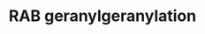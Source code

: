 ---
authors:
- ReactomeTeam
description: Human cells have more than 60 RAB proteins that are involved in trafficking
  of proteins in the endolysosomal system. These small GTPases contribute to trafficking
  specificity by localizing to the membranes of different endocytic compartments and
  interacting with effectors such as sorting adaptors, tethering factors, kinases,
  phosphatases and tubular-vesicular cargo (reviewed in Stenmark et al, 2009; Wandinger-Ness
  and Zerial, 2014). RAB localization depends on a number of factors including C-terminal
  prenylation, the sequence of an upstream hypervariable regions and what nucleotide
  is bound (Chavrier et al, 1991; Ullrich et al, 1993; Soldati et al, 1994; Farnsworth
  et al, 1994; Seabra, 1996; Wu et al, 2010; reviewed in Stenmark, 2009; Wandinger-Ness
  and Zerial, 2014). In the active, GTP-bound form, prenylated RAB proteins are membrane
  associated, while in the inactive GDP-bound form, RABs are extracted from the target
  membrane and exist in a soluble form in complex with GDP dissociation inhibitors
  (GDIs) (Ullrich et al, 1993; Soldati et al, 1994; Gavriljuk et al, 2103). Conversion
  between the inactive and active form relies on the activities of RAB guanine nucleotide
  exchange factors (GEFs) and GTPase activating proteins (GAPs) (Yoshimura et al,
  2010; Wu et al, 2011; Pan et al, 2006; Frasa et al, 2012; reviewed in Stenmark,
  2009; Wandinger-Ness and Zerial, 2014).<br>Newly synthesized RABs are bound by a
  RAB escort protein, CHM (also known as REP1) or CHML (REP2) (Alexandrov et al, 1994;
  Shen and Seabra, 1996). CHM/REP proteins are the substrate-binding component of
  the trimeric RAB geranylgeranyltransferase enzyme (GGTaseII) along with the two
  catalytic subunits RABGGTA and RABGGTB (reviewed in  Gutkowska and Swiezewska, 2012;
  Palsuledesai and Distefano, 2015). REP proteins recruit the unmodified RAB in its
  GDP-bound state to the GGTase for sequential geranylgeranylation at one or two C-terminal
  cysteine residues (Alexandrov et al, 1994; Seabra et al 1996; Shen and Seabra, 1996;
  Baron and Seabra, 2008). After geranylgeranylation, CHM/REP proteins remain in complex
  with the geranylgeranylated RAB and escort it to its target membrane, where its
  activity is regulated by GAPs, GEFs, GDIs and membrane-bound GDI displacement factors
  (GDFs) (Sivars et al, 2003; reviewed in Stenmark, 2009; Wandinger-Ness and Zerial,
  2014).  View original pathway at [http://www.reactome.org/PathwayBrowser/#DIAGRAM=8873719
  Reactome].
last-edited: 2021-01-25
organisms:
- Homo sapiens
redirect_from:
- /index.php/Pathway:WP4071
- /instance/WP4071
revision: null
schema-jsonld:
- '@context': https://schema.org/
  '@id': https://wikipathways.github.io/pathways/WP4071.html
  '@type': Dataset
  creator:
    '@type': Organization
    name: WikiPathways
  description: Human cells have more than 60 RAB proteins that are involved in trafficking
    of proteins in the endolysosomal system. These small GTPases contribute to trafficking
    specificity by localizing to the membranes of different endocytic compartments
    and interacting with effectors such as sorting adaptors, tethering factors, kinases,
    phosphatases and tubular-vesicular cargo (reviewed in Stenmark et al, 2009; Wandinger-Ness
    and Zerial, 2014). RAB localization depends on a number of factors including C-terminal
    prenylation, the sequence of an upstream hypervariable regions and what nucleotide
    is bound (Chavrier et al, 1991; Ullrich et al, 1993; Soldati et al, 1994; Farnsworth
    et al, 1994; Seabra, 1996; Wu et al, 2010; reviewed in Stenmark, 2009; Wandinger-Ness
    and Zerial, 2014). In the active, GTP-bound form, prenylated RAB proteins are
    membrane associated, while in the inactive GDP-bound form, RABs are extracted
    from the target membrane and exist in a soluble form in complex with GDP dissociation
    inhibitors (GDIs) (Ullrich et al, 1993; Soldati et al, 1994; Gavriljuk et al,
    2103). Conversion between the inactive and active form relies on the activities
    of RAB guanine nucleotide exchange factors (GEFs) and GTPase activating proteins
    (GAPs) (Yoshimura et al, 2010; Wu et al, 2011; Pan et al, 2006; Frasa et al, 2012;
    reviewed in Stenmark, 2009; Wandinger-Ness and Zerial, 2014).<br>Newly synthesized
    RABs are bound by a RAB escort protein, CHM (also known as REP1) or CHML (REP2)
    (Alexandrov et al, 1994; Shen and Seabra, 1996). CHM/REP proteins are the substrate-binding
    component of the trimeric RAB geranylgeranyltransferase enzyme (GGTaseII) along
    with the two catalytic subunits RABGGTA and RABGGTB (reviewed in  Gutkowska and
    Swiezewska, 2012; Palsuledesai and Distefano, 2015). REP proteins recruit the
    unmodified RAB in its GDP-bound state to the GGTase for sequential geranylgeranylation
    at one or two C-terminal cysteine residues (Alexandrov et al, 1994; Seabra et
    al 1996; Shen and Seabra, 1996; Baron and Seabra, 2008). After geranylgeranylation,
    CHM/REP proteins remain in complex with the geranylgeranylated RAB and escort
    it to its target membrane, where its activity is regulated by GAPs, GEFs, GDIs
    and membrane-bound GDI displacement factors (GDFs) (Sivars et al, 2003; reviewed
    in Stenmark, 2009; Wandinger-Ness and Zerial, 2014).  View original pathway at
    [http://www.reactome.org/PathwayBrowser/#DIAGRAM=8873719 Reactome].
  keywords:
  - 'CHM '
  - 'CHML '
  - CHMs
  - CHMs:GGC-RABs:GDP
  - FarC-PTP4A2
  - 'FarC-PTP4A2 '
  - FarC-PTP4A2:RABGGTB
  - 'GDP '
  - 'GGC-RAB10 '
  - 'GGC-RAB11A '
  - 'GGC-RAB11B '
  - 'GGC-RAB12 '
  - 'GGC-RAB13 '
  - 'GGC-RAB14 '
  - 'GGC-RAB15 '
  - 'GGC-RAB17 '
  - 'GGC-RAB18 '
  - 'GGC-RAB19 '
  - 'GGC-RAB1A '
  - 'GGC-RAB1B '
  - 'GGC-RAB20 '
  - 'GGC-RAB21 '
  - 'GGC-RAB22A '
  - 'GGC-RAB23 '
  - 'GGC-RAB24 '
  - 'GGC-RAB25 '
  - 'GGC-RAB26 '
  - 'GGC-RAB27A '
  - 'GGC-RAB27B '
  - 'GGC-RAB29 '
  - 'GGC-RAB2A '
  - 'GGC-RAB2B '
  - 'GGC-RAB30 '
  - 'GGC-RAB31 '
  - 'GGC-RAB32 '
  - 'GGC-RAB33A '
  - 'GGC-RAB33B '
  - 'GGC-RAB34 '
  - 'GGC-RAB35 '
  - 'GGC-RAB36 '
  - 'GGC-RAB37 '
  - 'GGC-RAB38 '
  - 'GGC-RAB39A '
  - 'GGC-RAB39B '
  - 'GGC-RAB3A '
  - 'GGC-RAB3B '
  - 'GGC-RAB3C '
  - 'GGC-RAB3D '
  - 'GGC-RAB40A '
  - 'GGC-RAB40B '
  - 'GGC-RAB40C '
  - 'GGC-RAB41 '
  - 'GGC-RAB42 '
  - 'GGC-RAB43 '
  - 'GGC-RAB44 '
  - 'GGC-RAB4A '
  - 'GGC-RAB4B '
  - 'GGC-RAB5A '
  - 'GGC-RAB5B '
  - 'GGC-RAB5C '
  - 'GGC-RAB6A '
  - 'GGC-RAB6B '
  - 'GGC-RAB7A '
  - 'GGC-RAB7B '
  - 'GGC-RAB8A '
  - 'GGC-RAB8B '
  - 'GGC-RAB9A '
  - 'GGC-RAB9B '
  - PPi(3-)
  - 'RAB10 '
  - 'RAB11A '
  - 'RAB11B '
  - 'RAB12 '
  - 'RAB13 '
  - 'RAB14 '
  - 'RAB15 '
  - 'RAB17 '
  - 'RAB18 '
  - 'RAB19 '
  - 'RAB1A '
  - 'RAB1B '
  - 'RAB20 '
  - 'RAB21 '
  - 'RAB22A '
  - 'RAB23 '
  - 'RAB24 '
  - 'RAB25 '
  - 'RAB26 '
  - 'RAB27A '
  - 'RAB27B '
  - 'RAB29 '
  - 'RAB2A '
  - 'RAB2B '
  - 'RAB30 '
  - 'RAB31 '
  - 'RAB32 '
  - 'RAB33A '
  - 'RAB33B '
  - 'RAB34 '
  - 'RAB35 '
  - 'RAB36 '
  - 'RAB37 '
  - 'RAB38 '
  - 'RAB39A '
  - 'RAB39B '
  - 'RAB3A '
  - 'RAB3B '
  - 'RAB3C '
  - 'RAB3D '
  - 'RAB40A '
  - 'RAB40B '
  - 'RAB40C '
  - 'RAB41 '
  - 'RAB42 '
  - 'RAB43 '
  - 'RAB44 '
  - 'RAB4A '
  - 'RAB4B '
  - 'RAB5A '
  - 'RAB5B '
  - 'RAB5C '
  - 'RAB6A '
  - 'RAB6B '
  - 'RAB7A '
  - 'RAB7B '
  - 'RAB8A '
  - 'RAB8B '
  - 'RAB9A '
  - 'RAB9B '
  - RABGGTA
  - 'RABGGTA '
  - RABGGTA:RABGGTB
  - RABGGTA:RABGGTB:CHMs:GGPP
  - RABGGTB
  - 'RABGGTB '
  - RABs:GDP
  - RGGT:CHMs:RABs:GDP
  - RGGTA:RGGTB:GGPP
  - diphosphate
  - geranylgeranyl
  - 'geranylgeranyl diphosphate '
  license: CC0
  name: RAB geranylgeranylation
seo: CreativeWork
title: RAB geranylgeranylation
wpid: WP4071
---